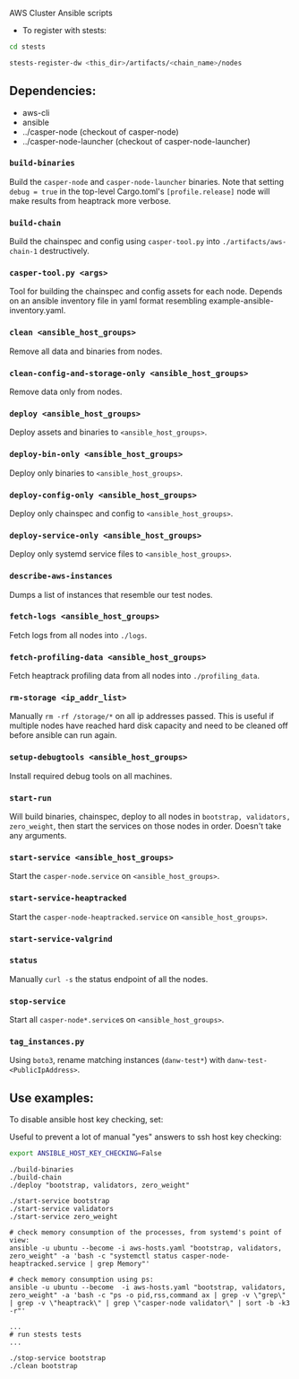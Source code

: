 AWS Cluster Ansible scripts

- To register with stests:
```bash
cd stests

stests-register-dw <this_dir>/artifacts/<chain_name>/nodes
```

## Dependencies:

- aws-cli
- ansible
- ../casper-node (checkout of casper-node)
- ../casper-node-launcher (checkout of casper-node-launcher)

### `build-binaries`

Build the `casper-node` and `casper-node-launcher` binaries. Note that setting `debug = true` in the top-level Cargo.toml's `[profile.release]` node will make results from heaptrack more verbose.

### `build-chain`

Build the chainspec and config using `casper-tool.py` into `./artifacts/aws-chain-1` destructively.

### `casper-tool.py <args>`

Tool for building the chainspec and config assets for each node. Depends on an ansible inventory file in yaml format resembling example-ansible-inventory.yaml.

### `clean <ansible_host_groups>`

Remove all data and binaries from nodes.

### `clean-config-and-storage-only <ansible_host_groups>`

Remove data only from nodes.

### `deploy <ansible_host_groups>`

Deploy assets and binaries to `<ansible_host_groups>`.

### `deploy-bin-only <ansible_host_groups>`

Deploy only binaries to `<ansible_host_groups>`.

### `deploy-config-only <ansible_host_groups>`

Deploy only chainspec and config to `<ansible_host_groups>`.

### `deploy-service-only <ansible_host_groups>`

Deploy only systemd service files to `<ansible_host_groups>`.

### `describe-aws-instances`

Dumps a list of instances that resemble our test nodes.

### `fetch-logs <ansible_host_groups>`

Fetch logs from all nodes into `./logs`.

### `fetch-profiling-data <ansible_host_groups>`

Fetch heaptrack profiling data from all nodes into `./profiling_data`.

### `rm-storage <ip_addr_list>`

Manually `rm -rf /storage/*` on all ip addresses passed. This is useful if multiple nodes have reached hard disk capacity and need to be cleaned off before ansible can run again.

### `setup-debugtools <ansible_host_groups>`

Install required debug tools on all machines.

### `start-run`

Will build binaries, chainspec, deploy to all nodes in `bootstrap, validators, zero_weight`, then start the services on those nodes in order. Doesn't take any arguments.

### `start-service <ansible_host_groups>`

Start the `casper-node.service` on `<ansible_host_groups>`.

### `start-service-heaptracked`

Start the `casper-node-heaptracked.service` on `<ansible_host_groups>`.

### `start-service-valgrind`

### `status`

Manually `curl -s` the status endpoint of all the nodes.

### `stop-service`

Start all `casper-node*.service`s on `<ansible_host_groups>`.

### `tag_instances.py`

Using `boto3`, rename matching instances (`danw-test*`) with `danw-test-<PublicIpAddress>`.


## Use examples:

To disable ansible host key checking, set: 

Useful to prevent a lot of manual "yes" answers to ssh host key checking:
```bash
export ANSIBLE_HOST_KEY_CHECKING=False
```

```
./build-binaries
./build-chain
./deploy "bootstrap, validators, zero_weight"

./start-service bootstrap
./start-service validators 
./start-service zero_weight 

# check memory consumption of the processes, from systemd's point of view:
ansible -u ubuntu --become -i aws-hosts.yaml "bootstrap, validators, zero_weight" -a 'bash -c "systemctl status casper-node-heaptracked.service | grep Memory"'

# check memory consumption using ps:
ansible -u ubuntu --become  -i aws-hosts.yaml "bootstrap, validators, zero_weight" -a 'bash -c "ps -o pid,rss,command ax | grep -v \"grep\" | grep -v \"heaptrack\" | grep \"casper-node validator\" | sort -b -k3 -r"'

...
# run stests tests
...

./stop-service bootstrap
./clean bootstrap
```

